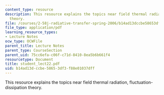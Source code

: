 ```yaml
---
content_type: resource
description: This resource explains the topics near field thermal radiation, fluctuation-dissipation
  theory.
file: /courses/2-58j-radiative-transfer-spring-2006/b14ad13dccbe58653df3f88e01037dff_student_lect22.pdf
file_type: application/pdf
learning_resource_types:
- Lecture Notes
ocw_type: OCWFile
parent_title: Lecture Notes
parent_type: CourseSection
parent_uid: 75cc6efa-c06f-c71d-8410-8ea5b6b661f4
resourcetype: Document
title: student_lect22.pdf
uid: b14ad13d-ccbe-5865-3df3-f88e01037dff
---
```

This resource explains the topics near field thermal radiation, fluctuation-dissipation theory.
